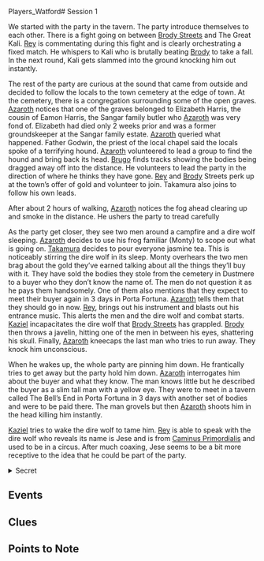 Players_Watford# Session 1

We started with the party in the tavern. The party introduce themselves to each other. There is a fight going on between [Brody Streets](../../Players/Party%20B/Brody.md) and The Great Kali. [Rey](../../Players/Party%20B/Rey.md) is commentating during this fight and is clearly orchestrating a fixed match. He whispers to Kali who is brutally beating [Brody](../../Players/Party%20B/Brody.md) to take a fall. In the next round, Kali gets slammed into the ground knocking him out instantly.

The rest of the party are curious at the sound that came from outside and decided to follow the locals to the town cemetery at the edge of town. At the cemetery, there is a congregation surrounding some of the open graves. [Azaroth](../../Players/Party%20B/Azaroth.md) notices that one of the graves belonged to Elizabeth Harris, the cousin of Eamon Harris, the Sangar family butler who [Azaroth](../../Players/Party%20B/Azaroth.md) was very fond of. Elizabeth had died only 2 weeks prior and was a former groundskeeper at the Sangar family estate. [Azaroth](../../Players/Party%20B/Azaroth.md) queried what happened. Father Godwin, the priest of the local chapel said the locals spoke of a terrifying hound. [Azaroth](../../Players/Party%20B/Azaroth.md) volunteered to lead a group to find the hound and bring back its head.
[Brugo](../../Players/Party%20B/Brugo.md) finds tracks showing the bodies being dragged away off into the distance. He volunteers to lead the party in the direction of where he thinks they have gone. [Rey](../../Players/Party%20B/Rey.md) and [Brody](../../Players/Party%20B/Brody.md) Streets perk up at the town’s offer of gold and volunteer to join. Takamura also joins to follow his own leads. 

After about 2 hours of walking, [Azaroth](../../Players/Party%20B/Azaroth.md) notices the fog ahead clearing up and smoke in the distance. He ushers the party to tread carefully

As the party get closer, they see two men around a campfire and a dire wolf sleeping. [Azaroth](../../Players/Party%20B/Azaroth.md) decides to use his frog familiar (Monty) to scope out what is going on. [Takamura](../../Players/Party%20B/Takamura.md) decides to pour everyone jasmine tea. This is noticeably stirring the dire wolf in its sleep. Monty overhears the two men brag about the gold they’ve earned talking about all the things they’ll buy with it. They have sold the bodies they stole from the cemetery in Dustmere to a buyer who they don’t know the name of. The men do not question it as he pays them handsomely. One of them also mentions that they expect to meet their buyer again in 3 days in Porta Fortuna. [Azaroth](../../Players/Party%20B/Azaroth.md) tells them that they should go in now. [Rey](../../Players/Party%20B/Rey.md), brings out his instrument and blasts out his entrance music. This alerts the men and the dire wolf and combat starts. [Kaziel](../../Players/Party%20B/Kaziel.md) incapacitates the dire wolf that [Brody Streets](../../Players/Party%20B/Brody.md) has grappled. [Brody](../../Players/Party%20B/Brody.md) then throws a javelin, hitting one of the men in between his eyes, shattering his skull. Finally, [Azaroth](../../Players/Party%20B/Azaroth.md) kneecaps the last man who tries to run away. They knock him unconscious.

When he wakes up, the whole party are pinning him down. He frantically tries to get away but the party hold him down. [Azaroth](../../Players/Party%20B/Azaroth.md) interrogates him about the buyer and what they know. The man knows little but he described the buyer as a slim tall man with a yellow eye. They were to meet in a tavern called The Bell’s End in Porta Fortuna in 3 days with another set of bodies and were to be paid there. The man grovels but then [Azaroth](../../Players/Party%20B/Azaroth.md) shoots him in the head killing him instantly.

[Kaziel](../../Players/Party%20B/Kaziel.md) tries to wake the dire wolf to tame him. [Rey](../../Players/Party%20B/Rey.md) is able to speak with the dire wolf who reveals its name is Jese and is from [Caminus Primordialis](../../Geography/Caelovar/Caminus_Primordialis.md) and used to be in a circus. After much coaxing, Jese seems to be a bit more receptive to the idea that he could be part of the party.


<details data-secret="true"><summary>Secret</summary>

The grave robbers are agents of the [Gallowshade Brotherhood](../../Factions/Gallowshade_Brotherhood.md), exhuming bodies for a middleman who supplies [Ferraria Tenebris](../../Geography/Caelovar/Ferraria_Tenebris.md). She uses the corpses in her experiments, developing Dirge Cores as bargaining tools for [Drazkul Vurntash](../../Characters/Drazkul_Vurntash.md) and his Warforged army.

[Takamura](../../Players/Party%20B/Takamura.md) has noticed that one of the men the party killed was an old acquaintance, from when he himself used to work for the [Gallowshade Brotherhood](../../Factions/Gallowshade_Brotherhood.md). [Takamura](../../Players/Party%20B/Takamura.md) had been tracking him down as he suspected he was committing a great crime.


</details>

## Events





## Clues



## Points to Note

